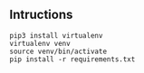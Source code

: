 ## Intructions

```
pip3 install virtualenv
virtualenv venv
source venv/bin/activate
pip install -r requirements.txt
```

